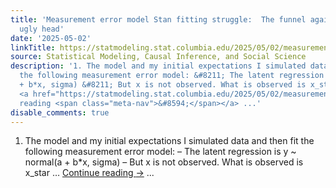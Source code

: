 ```yaml
---
title: 'Measurement error model Stan fitting struggle:  The funnel again rears its
  ugly head'
date: '2025-05-02'
linkTitle: https://statmodeling.stat.columbia.edu/2025/05/02/measurement-error-model-stan-fitting-struggle-the-funnel-again-rears-its-ugly-head/
source: Statistical Modeling, Causal Inference, and Social Science
description: '1. The model and my initial expectations I simulated data and then fit
  the following measurement error model: &#8211; The latent regression is y ~ normal(a
  + b*x, sigma) &#8211; But x is not observed. What is observed is x_star &#8230;
  <a href="https://statmodeling.stat.columbia.edu/2025/05/02/measurement-error-model-stan-fitting-struggle-the-funnel-again-rears-its-ugly-head/">Continue
  reading <span class="meta-nav">&#8594;</span></a> ...'
disable_comments: true
---
```

1. The model and my initial expectations I simulated data and then fit the following measurement error model: &#8211; The latent regression is y ~ normal(a + b*x, sigma) &#8211; But x is not observed. What is observed is x_star &#8230; <a href="https://statmodeling.stat.columbia.edu/2025/05/02/measurement-error-model-stan-fitting-struggle-the-funnel-again-rears-its-ugly-head/">Continue reading <span class="meta-nav">&#8594;</span></a> ...